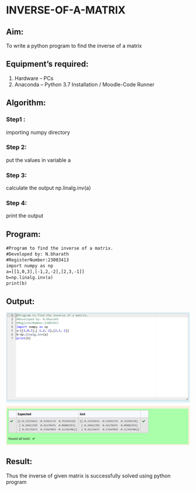 # INVERSE-OF-A-MATRIX
## Aim:
To write a python program to find the inverse of a matrix
## Equipment’s required:
1. 	Hardware – PCs
2. 	Anaconda – Python 3.7 Installation / Moodle-Code Runner
## Algorithm:
### Step1 : 
importing numpy directory
### Step 2: 
put the values in variable a
### Step 3: 
calculate the output np.linalg.inv(a)
### Step 4: 
print the output 
## Program:
```
#Program to find the inverse of a matrix.
#Developed by: N.bharath
#RegisterNumber:23003413
import numpy as np
a=[[1,0,3],[-1,2,-2],[2,3,-1]]
b=np.linalg.inv(a)
print(b)
```
## Output:
![output](/output.png)
## Result:
Thus the inverse of given matrix is successfully solved using python program

